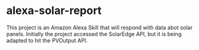# alexa-solar-report
This project is an Amazon Alexa Skill that will respond with data abot solar panels.  Initially the project accessed the SolarEdge API, but it is being adapted to hit the PVOutput API.

